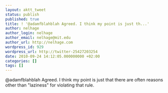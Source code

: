 ```yaml
---
layout: aktt_tweet
status: publish
published: true
title: ! '@adamfblahblah Agreed. I think my point is just th...'
author: nelhage
author_login: nelhage
author_email: nelhage@mit.edu
author_url: http://nelhage.com
wordpress_id: 929
wordpress_url: http://twitter-25427203254
date: 2010-09-24 14:12:05.000000000 +02:00
categories: []
tags: []
---
```

@adamfblahblah Agreed. I think my point is just that there are often reasons other than "laziness" for violating that rule.
